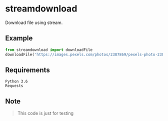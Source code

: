 # streamdownload
Download file using stream.

## Example 
```python
from streamdownload import downloadFile
downloadFile('https://images.pexels.com/photos/2387869/pexels-photo-2387869.jpeg', local='./downloadedfile.png', progress=True)
```

## Requirements
```
Python 3.6
Requests
```
  
## Note
> This code is just for testing
